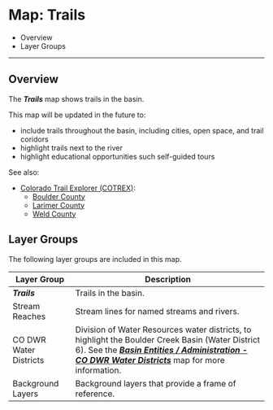 # Map: Trails #

*   Overview
*   Layer Groups

----------

## Overview ##

The ***Trails*** map shows trails in the basin.

This map will be updated in the future to:

*   include trails throughout the basin, including cities, open space, and trail coridors
*   highlight trails next to the river
*   highlight educational opportunities such self-guided tours

See also:

*   [Colorado Trail Explorer (COTREX)](https://trails.colorado.gov/):
    +   [Boulder County](https://trails.colorado.gov/places/na~1930342)
    +   [Larimer County](https://trails.colorado.gov/places/na~1931563)
    +   [Weld County](https://trails.colorado.gov/places/na~1931512)

## Layer Groups ##

The following layer groups are included in this map.

| **Layer Group** | **Description** |
| -- | -- |
| ***Trails*** | Trails in the basin. |
| Stream Reaches | Stream lines for named streams and rivers. |
| CO DWR Water Districts | Division of Water Resources water districts, to highlight the Boulder Creek Basin (Water District 6).  See the [***Basin Entities / Administration - CO DWR Water Districts***](#map/entities-codwr-waterdistricts) map for more information. |
| Background Layers | Background layers that provide a frame of reference. |
